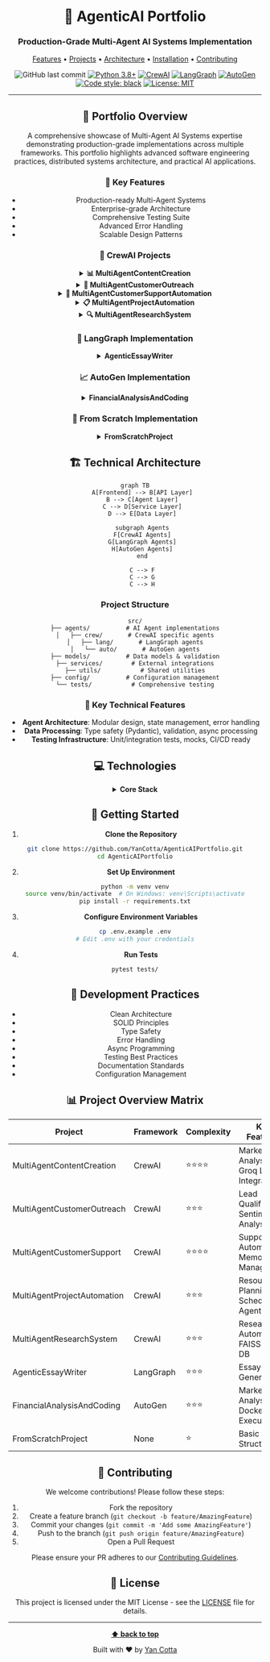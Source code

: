 <div align="center">

# 🤖 AgenticAI Portfolio

### Production-Grade Multi-Agent AI Systems Implementation

[Features](#features) • [Projects](#projects) • [Architecture](#architecture) • [Installation](#installation) • [Contributing](#contributing)

![GitHub last commit](https://img.shields.io/github/last-commit/YanCotta/AgenticAIPortfolio?style=flat-square)
[![Python 3.8+](https://img.shields.io/badge/python-3.8+-blue.svg?style=flat-square&logo=python&logoColor=white)](https://www.python.org/downloads/)
[![CrewAI](https://img.shields.io/badge/CrewAI-0.28.8-orange?style=flat-square&logo=robot&logoColor=white)](https://docs.crewai.com/)
[![LangGraph](https://img.shields.io/badge/LangGraph-0.0.29-green?style=flat-square&logo=graph&logoColor=white)](https://python.langchain.com/docs/langgraph)
[![AutoGen](https://img.shields.io/badge/AutoGen-0.2.0-red?style=flat-square&logo=openai&logoColor=white)](https://microsoft.github.io/autogen/)
[![Code style: black](https://img.shields.io/badge/code%20style-black-000000.svg?style=flat-square)](https://github.com/psf/black)
[![License: MIT](https://img.shields.io/badge/License-MIT-yellow.svg?style=flat-square)](https://opensource.org/licenses/MIT)

---

## 🎯 Portfolio Overview

A comprehensive showcase of Multi-Agent AI Systems expertise demonstrating production-grade implementations across multiple frameworks. This portfolio highlights advanced software engineering practices, distributed systems architecture, and practical AI applications.

### 🔑 Key Features

- Production-ready Multi-Agent Systems
- Enterprise-grade Architecture
- Comprehensive Testing Suite
- Advanced Error Handling
- Scalable Design Patterns

### 🔄 CrewAI Projects

<details>
<summary><b>📊 MultiAgentContentCreation</b></summary>

- Financial content generation pipeline
- Market analysis automation
- Multi-agent collaboration:
  - Market News Monitor
  - Data Analyst
  - Content Creator
  - Quality Assurance
- Groq LLama 3.1 70B integration
</details>

<details>
<summary><b>🤝 MultiAgentCustomerOutreach</b></summary>

- B2B sales process automation
- Lead qualification system
- Specialized agents:
  - Sales Representative
  - Lead Sales Representative
  - Intelligent engagement strategies
- Hugging Face Transformers for sentiment analysis
</details>

<details>
<summary><b>💬 MultiAgentCustomerSupportAutomation</b></summary>

- Enterprise-grade support automation
- Documentation integration
- Core components:
  - Support Agent
  - QA Agent
  - DocumentScraper
- Conversation Memory
- User Feedback Loops
- Fallback/Escalation Options
</details>

<details>
<summary><b>📋 MultiAgentProjectAutomation</b></summary>

- Project management automation
- Resource allocation optimization
- Key agents:
  - Project Planning Agent
  - Estimation Agent
  - Resource Allocation Agent
  - Scheduler Agent with Gantt integration
</details>

<details>
<summary><b>🔍 MultiAgentResearchSystem</b></summary>

- Research automation platform
- Content generation system
- Agent structure:
  - Planning Agent
  - Writing Agent
  - Editing Agent
- FAISS-based vector database
</details>

### 📝 LangGraph Implementation

<details>
<summary><b>AgenticEssayWriter</b></summary>

- Advanced essay generation system
- Multi-step reasoning pipeline
- Components:
  - Planning Agent
  - Research Agent
  - Writing Agent
  - Critique Agent
</details>

### 📈 AutoGen Implementation

<details>
<summary><b>FinancialAnalysisAndCoding</b></summary>

- Automated financial analysis
- Stock market data processing
- Features:
  - Real-time data fetching
  - Automated visualization
  - Multi-agent code generation
  - Dockerized code execution
  - Plugin-based AnalysisAgent
  - Automated periodic analysis
</details>

### 🔧 From Scratch Implementation

<details>
<summary><b>FromScratchProject</b></summary>

- Basic project structure
- Placeholder implementation
- Custom agentic AI system development
</details>

## 🏗 Technical Architecture

```mermaid
graph TB
    A[Frontend] --> B[API Layer]
    B --> C[Agent Layer]
    C --> D[Service Layer]
    D --> E[Data Layer]
    
    subgraph Agents
    F[CrewAI Agents]
    G[LangGraph Agents]
    H[AutoGen Agents]
    end
    
    C --> F
    C --> G
    C --> H
```

### Project Structure
```
src/
├── agents/          # AI Agent implementations
│   ├── crew/       # CrewAI specific agents
│   ├── lang/       # LangGraph agents
│   └── auto/       # AutoGen agents
├── models/          # Data models & validation
├── services/        # External integrations
├── utils/           # Shared utilities
├── config/          # Configuration management
└── tests/           # Comprehensive testing
```

### 🔩 Key Technical Features

- **Agent Architecture**: Modular design, state management, error handling
- **Data Processing**: Type safety (Pydantic), validation, async processing
- **Testing Infrastructure**: Unit/integration tests, mocks, CI/CD ready

## 💻 Technologies

<details>
<summary><b>Core Stack</b></summary>

- **Frameworks**: CrewAI, LangGraph, AutoGen, Langchain
- **Backend**: Python 3.8+, FastAPI, Pydantic, AsyncIO
- **Data**: Pandas, NumPy, yfinance, BeautifulSoup4
- **DevTools**: pytest, mypy, black, flake8
</details>

## 🚀 Getting Started

1. **Clone the Repository**
```bash
git clone https://github.com/YanCotta/AgenticAIPortfolio.git
cd AgenticAIPortfolio
```

2. **Set Up Environment**
```bash
python -m venv venv
source venv/bin/activate  # On Windows: venv\Scripts\activate
pip install -r requirements.txt
```

3. **Configure Environment Variables**
```bash
cp .env.example .env
# Edit .env with your credentials
```

4. **Run Tests**
```bash
pytest tests/
```

## 🔬 Development Practices

- Clean Architecture
- SOLID Principles
- Type Safety
- Error Handling
- Async Programming
- Testing Best Practices
- Documentation Standards
- Configuration Management

## 📊 Project Overview Matrix

| Project | Framework | Complexity | Key Features | Use Case |
|---------|-----------|------------|--------------|-----------|
| MultiAgentContentCreation | CrewAI | ⭐⭐⭐⭐ | Market Analysis, Groq LLama Integration | Content Generation |
| MultiAgentCustomerOutreach | CrewAI | ⭐⭐⭐ | Lead Qualification, Sentiment Analysis | B2B Sales |
| MultiAgentCustomerSupport | CrewAI | ⭐⭐⭐⭐ | Support Automation, Memory Management | Customer Service |
| MultiAgentProjectAutomation | CrewAI | ⭐⭐⭐ | Resource Planning, Scheduler Agent | Project Management |
| MultiAgentResearchSystem | CrewAI | ⭐⭐⭐ | Research Automation, FAISS Vector DB | Content Creation |
| AgenticEssayWriter | LangGraph | ⭐⭐⭐ | Essay Generation | Content Creation |
| FinancialAnalysisAndCoding | AutoGen | ⭐⭐⭐ | Market Analysis, Dockerized Execution | Financial Services |
| FromScratchProject | None | ⭐ | Basic Structure | Custom Development |

## 🤝 Contributing

We welcome contributions! Please follow these steps:

1. Fork the repository
2. Create a feature branch (`git checkout -b feature/AmazingFeature`)
3. Commit your changes (`git commit -m 'Add some AmazingFeature'`)
4. Push to the branch (`git push origin feature/AmazingFeature`)
5. Open a Pull Request

Please ensure your PR adheres to our [Contributing Guidelines](CONTRIBUTING.md).

## 📝 License

This project is licensed under the MIT License - see the [LICENSE](LICENSE) file for details.

---

<div align="center">

**[⬆ back to top](#agenticai-portfolio)**

Built with ❤️ by [Yan Cotta](https://github.com/YanCotta)

</div>

